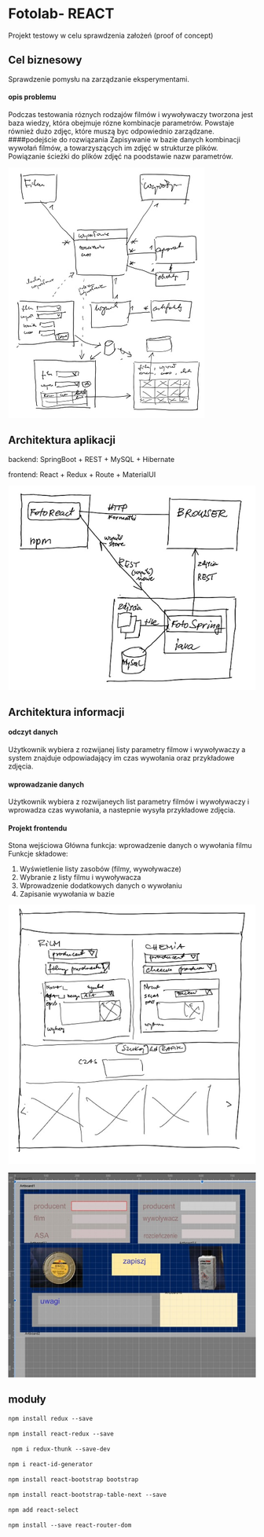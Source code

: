 # Fotolab- REACT

Projekt testowy w celu sprawdzenia założeń (proof of concept)

## Cel biznesowy
Sprawdzenie pomysłu na zarządzanie eksperymentami.
#### opis problemu
Podczas testowania róznych rodzajów filmów i wywoływaczy tworzona jest baza wiedzy, która obejmuje rózne kombinacje parametrów. Powstaje również dużo zdjęc, które muszą byc odpowiednio zarządzane. 
####podejście do rozwiązania
Zapisywanie w bazie danych kombinacji wywołań filmów, a towarzyszących im zdjęć w strukturze plików. Powiązanie ścieżki do plików zdjęć na poodstawie nazw parametrów.

![a](szkic.jpg) 
 

## Architektura aplikacji
backend: SpringBoot + REST + MySQL + Hibernate

frontend: React + Redux + Route + MaterialUI

![a](wcm28m.jpg)

## Architektura informacji
#### odczyt danych
Użytkownik wybiera z rozwijanej listy parametry filmow i wywoływaczy a system znajduje odpowiadający im czas wywołania oraz przykładowe zdjęcia.
#### wprowadzanie danych
Użytkownik wybiera z rozwijaneych list parametry filmów i wywoływaczy i wprowadza czas wywołania, a nastepnie wysyła przykładowe zdjęcia.

#### Projekt frontendu
Stona wejściowa
Główna funkcja: wprowadzenie danych o wywołania filmu
Funkcje składowe:
1.	Wyświetlenie listy zasobów (filmy, wywoływacze)
2.	Wybranie z listy filmu i wywoływacza
3.	Wprowadzenie dodatkowych danych o wywołaniu
4.	Zapisanie wywołania w bazie

![](wcm69.jpg)

![](fotolab_projekt_graficzny1.jpg)







## moduły

`npm install redux --save`

`npm install react-redux --save`
 
` npm i redux-thunk --save-dev`

`npm i react-id-generator`

`npm install react-bootstrap bootstrap`

`npm install react-bootstrap-table-next --save`

`npm add react-select`

`npm install --save react-router-dom`

